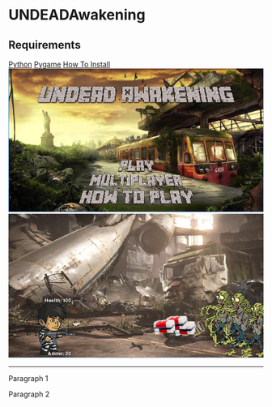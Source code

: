 # UNDEADAwakening

<h2>Requirements</h2>
<a href="https://www.python.org/downloads/">Python</a>
<a href="http://www.lfd.uci.edu/~gohlke/pythonlibs/#pygame">Pygame</a>
<a href="https://www.youtube.com/watch?v=_GikMdhAhv0">How To Install</a>

<img src="https://github.com/DekuBlaziken/UNDEADAwakening/blob/master/startscreen.png">
<img src="https://github.com/DekuBlaziken/UNDEADAwakening/blob/master/Level%201.png">

<hr>
<p>
  Paragraph 1
</p>
<p>
  Paragraph 2
